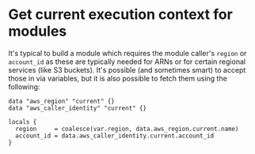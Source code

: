 # Get current execution context for modules

It's typical to build a module which requires the module caller's `region` or `account_id` as these are typically needed for ARNs or for certain regional services (like S3 buckets). It's possible (and sometimes smart) to accept those in via variables, but it is also possible to fetch them using the following:

```hcl
data "aws_region" "current" {}
data "aws_caller_identity" "current" {}

locals {
  region     = coalesce(var.region, data.aws_region.current.name)
  account_id = data.aws_caller_identity.current.account_id
}
```
